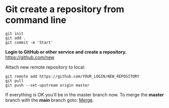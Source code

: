 
# Git create a repository from command line

    git init 
    git add .
    git commit -m 'Start'

**Login to GitHub or other service and create a repository.**
https://github.com/new

Attach new remote repository to local:
    
    git remote add https://github.com/YOUR_LOGIN/NEW_REPOSITORY
    git pull
    git push --set-upstream origin master

If everything is OK you'll be in the master branch now. To merge the **master** branch with the **main** branch goto: [Merge](merge.md). 
